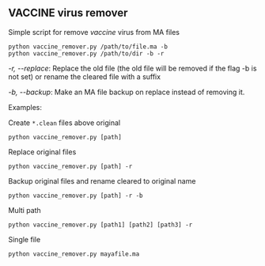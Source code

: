 ## VACCINE virus remover

Simple script for remove _vaccine_ virus from MA files

```shell
python vaccine_remover.py /path/to/file.ma -b
python vaccine_remover.py /path/to/dir -b -r
```

*-r, --replace*: Replace the old file (the old file will be removed if the flag -b is not set) or rename the cleared file with a suffix

*-b, --backup*: Make an MA file backup on replace instead of removing it.

Examples:

Create `*.clean` files above original

```shell
python vaccine_remover.py [path] 
```

Replace original files

```shell
python vaccine_remover.py [path] -r 
```

Backup original files and rename cleared to original name

```shell
python vaccine_remover.py [path] -r -b
```

Multi path

```shell
python vaccine_remover.py [path1] [path2] [path3] -r
```

Single file

```shell
python vaccine_remover.py mayafile.ma
```
